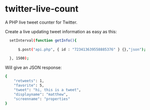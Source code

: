 # twitter-live-count
A PHP live tweet counter for Twitter.

Create a live updating tweet information as easy as this:
```sh
  setInterval(function getInfo(){
  
      $.post("api.php", { id : "723413639558885376" } {},"json");
  
  }, 1500);
```
Will give an JSON response:
```sh
{
    "retweets": 1,
    "favorite": 5,
    "tweet": "hi, this is a tweet",
    "displayname": "matthew",
    "screenname": "properties"
}
```
